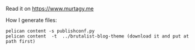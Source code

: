 Read it on https://www.murtagy.me

How I generate files:
```
pelican content -s publishconf.py
pelican content  -t  ../brutalist-blog-theme (download it and put at path first)
```